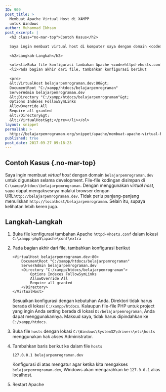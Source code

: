 ```yaml
---
ID: 909
post_title: >
  Membuat Apache Virtual Host di XAMPP
  untuk Windows
author: Muhammad Ikhsan
post_excerpt: |
  <h2 class="no-mar-top">Contoh Kasus</h2>
  
  Saya ingin membuat virtual host di komputer saya dengan domain <code>belajarpemrograman.dev</code> untuk digunakan selama development. File-file kodingan saya simpan di lokasi <code>C:\xampp\htdocs\belajarpemrograman</code>. Jadi, untuk mengaksesnya melalui browser, saya dapat menggunakan <code>http://belajarpemrograman.dev</code>. Tidak perlu panjang-panjang <code>http://localhost/belajarpemrograman</code>. Selain itu, kelihatan lebih keren, kan!
  
  <h2>Langkah-Langkah</h2>
  
  <ol><li>Buka file konfigurasi tambahan Apache <code>httpd-vhosts.conf</code> dalam lokasi <code>C:\xampp-php5\apache\conf\extra</code></li>
  <li>Pada bagian akhir dari file, tambahkan konfigurasi berikut
  
  <pre>
  &lt;VirtualHost belajarpemrograman.dev:80&gt;
  DocumentRoot "C:/xampp/htdocs/belajarpemrograman"
  ServerAdmin belajarpemrograman.dev
  &lt;Directory "C:/xampp/htdocs/belajarpemrograman"&gt;
  Options Indexes FollowSymLinks
  AllowOverride All
  Require all granted
  &lt;/Directory&gt;
  &lt;/VirtualHost&gt;</pre></li></ol>
layout: snippet
permalink: >
  http://belajarpemrograman.org/snippet/apache/membuat-apache-virtual-host-di-xampp-untuk-windows/
published: true
post_date: 2017-09-27 09:18:23
---
```

Contoh Kasus {.no-mar-top}
--------------------------

Saya ingin membuat _virtual host_ dengan domain `belajarpemrograman.dev` untuk digunakan selama development. File-file kodingan disimpan di `C:\xampp\htdocs\belajarpemrograman`. Dengan menggunakan _virtual host_, saya dapat mengaksesnya malalui browser dengan URL`http://belajarpemrograman.dev`. Tidak perlu panjang-panjang menuliskan `http://localhost/belajarpemrograman`. Selain itu, supaya kelihatan lebih keren juga.

Langkah-Langkah
---------------

1.  Buka file konfigurasi tambahan Apache `httpd-vhosts.conf` dalam lokasi `C:\xampp-php5\apache\conf\extra`
2.  Pada bagian akhir dari file, tambahkan konfigurasi berikut

    ```
    <VirtualHost belajarpemrograman.dev:80>
        DocumentRoot "C:/xampp/htdocs/belajarpemrograman"
        ServerAdmin belajarpemrograman.dev
        <Directory "C:/xampp/htdocs/belajarpemrograman">
            Options Indexes FollowSymLinks
            AllowOverride All
            Require all granted
        </Directory>
    </VirtualHost>
    ```

    Sesuaikan konfigurasi dengan kebutuhan Anda. Direktori tidak harus berada di lokasi `C:/xampp/htdocs`. Kalaupun file-file PHP untuk project yang ingin Anda setting berada di lokasi `D:/belajarpemrograman`, Anda dapat menggunakannya. Maksud saya, tidak harus dipindahkan ke `C:/xampp/htdocs`.

3.  Buka file `hosts` dengan lokasi `C:\Windows\System32\drivers\etc\hosts` menggunakan hak akses Administrator.
4.  Tambahkan baris berikut ke dalam file `hosts`

    ```
    127.0.0.1 belajarpemrograman.dev
    ```

    Konfigurasi di atas mengatur agar ketika kita mengakses `belajarpemrograman.dev`, Windows akan mengarahkan ke `127.0.0.1` alias localhost.

5.  Restart Apache